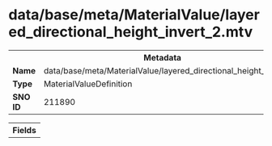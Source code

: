 <h1>data/base/meta/MaterialValue/layered_directional_height_invert_2.mtv</h1><table><tr><th colspan="100%">Metadata</th></tr><tr><td><b>Name</b></td><td>data/base/meta/MaterialValue/layered_directional_height_invert_2.mtv</td></tr><tr><td><b>Type</b></td><td>MaterialValueDefinition</td></tr><tr><td><b>SNO ID</b></td><td>211890</td></tr></table>

<table><tr><th colspan="100%">Fields</th></tr></table>

